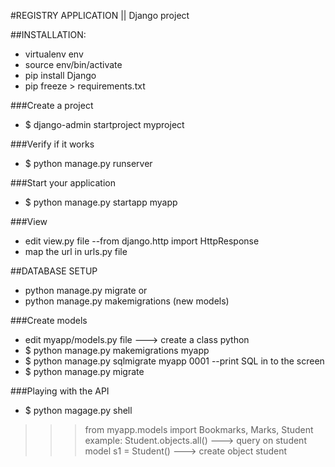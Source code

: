 #REGISTRY APPLICATION || Django project

##INSTALLATION:
- virtualenv env
- source env/bin/activate
- pip install Django
- pip freeze > requirements.txt

###Create a project
- $ django-admin startproject myproject

###Verify if it works
- $ python manage.py runserver

###Start your application
- $ python manage.py startapp myapp
 
###View
- edit view.py file --from django.http import HttpResponse
- map the url in urls.py file

##DATABASE SETUP
- python manage.py migrate
or
- python manage.py makemigrations (new models)

###Create models
- edit myapp/models.py file ---> create a class python
- $ python manage.py makemigrations myapp
- $ python manage.py sqlmigrate myapp 0001 --print SQL in to the screen
- $ python manage.py migrate

###Playing with the API
- $ python magage.py shell
>>> from myapp.models import Bookmarks, Marks, Student
example:
>>> Student.objects.all()   ---> query on student model 
>>> s1 = Student()          ---> create object student